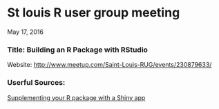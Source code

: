 # St louis R user group meeting
May 17, 2016  
### Title: Building an R Package with RStudio  
Website: http://www.meetup.com/Saint-Louis-RUG/events/230879633/  

### Userful Sources: 

[Supplementing your R package with a Shiny app](http://www.r-bloggers.com/supplementing-your-r-package-with-a-shiny-app-2/)

